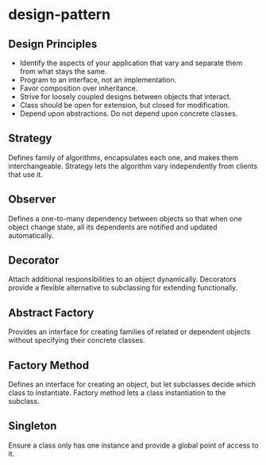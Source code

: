 # design-pattern

## Design Principles
- Identify the aspects of your application that vary and separate them from what stays the same.
- Program to an interface, not an implementation.
- Favor composition over inheritance.
- Strive for loosely coupled designs between objects that interact.
- Class should be open for extension, but closed for modification.
- Depend upon abstractions. Do not depend upon concrete classes.

## Strategy
Defines family of algorithms, encapsulates each one, and makes them interchangeable.
Strategy lets the algorithm vary independently from clients that use it.

## Observer
Defines a one-to-many dependency between objects so that when one object change state, all its dependents are notified 
and updated automatically.

## Decorator
Attach additional responsibilities to an object dynamically. Decorators provide a flexible alternative to subclassing 
for extending functionally.

## Abstract Factory
Provides an interface for creating families of related or dependent objects without specifying their concrete classes.

## Factory Method
Defines an interface for creating an object, but let subclasses decide which class to instantiate.
Factory method lets a class instantiation to the subclass.

## Singleton
Ensure a class only has one instance and provide a global point of access to it.